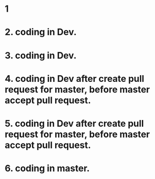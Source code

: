 # 1

# 2. coding in Dev.

# 3. coding in Dev.

# 4. coding in Dev after create pull request for master, before master accept pull request.

# 5. coding in Dev after create pull request for master, before master accept pull request.

# 6. coding in master.

